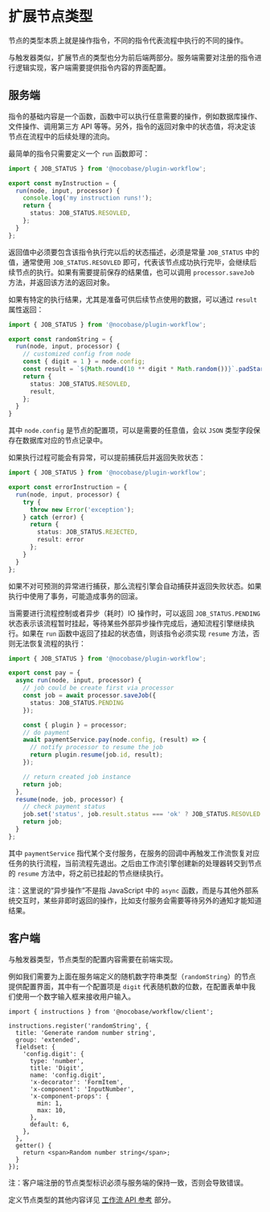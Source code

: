 # 扩展节点类型

节点的类型本质上就是操作指令，不同的指令代表流程中执行的不同的操作。

与触发器类似，扩展节点的类型也分为前后端两部分。服务端需要对注册的指令进行逻辑实现，客户端需要提供指令内容的界面配置。

## 服务端

指令的基础内容是一个函数，函数中可以执行任意需要的操作，例如数据库操作、文件操作、调用第三方 API 等等。另外，指令的返回对象中的状态值，将决定该节点在流程中的后续处理的流向。

最简单的指令只需要定义一个 `run` 函数即可：

```ts
import { JOB_STATUS } from '@nocobase/plugin-workflow';

export const myInstruction = {
  run(node, input, processor) {
    console.log('my instruction runs!');
    return {
      status: JOB_STATUS.RESOVLED,
    };
  }
};
```

返回值中必须要包含该指令执行完以后的状态描述，必须是常量 `JOB_STATUS` 中的值，通常使用 `JOB_STATUS.RESOVLED` 即可，代表该节点成功执行完毕，会继续后续节点的执行。如果有需要提前保存的结果值，也可以调用 `processor.saveJob` 方法，并返回该方法的返回对象。

如果有特定的执行结果，尤其是准备可供后续节点使用的数据，可以通过 `result` 属性返回：

```ts
import { JOB_STATUS } from '@nocobase/plugin-workflow';

export const randomString = {
  run(node, input, processor) {
    // customized config from node
    const { digit = 1 } = node.config;
    const result = `${Math.round(10 ** digit * Math.random())}`.padStart(digit, '0');
    return {
      status: JOB_STATUS.RESOVLED,
      result,
    };
  }
}
```

其中 `node.config` 是节点的配置项，可以是需要的任意值，会以 `JSON` 类型字段保存在数据库对应的节点记录中。

如果执行过程可能会有异常，可以提前捕获后并返回失败状态：

```ts
import { JOB_STATUS } from '@nocobase/plugin-workflow';

export const errorInstruction = {
  run(node, input, processor) {
    try {
      throw new Error('exception');
    } catch (error) {
      return {
        status: JOB_STATUS.REJECTED,
        result: error
      };
    }
  }
};
```

如果不对可预测的异常进行捕获，那么流程引擎会自动捕获并返回失败状态。如果执行中使用了事务，可能造成事务的回滚。

当需要进行流程控制或者异步（耗时）IO 操作时，可以返回 `JOB_STATUS.PENDING` 状态表示该流程暂时挂起，等待某些外部异步操作完成后，通知流程引擎继续执行。如果在 `run` 函数中返回了挂起的状态值，则该指令必须实现 `resume` 方法，否则无法恢复流程的执行：

```ts
import { JOB_STATUS } from '@nocobase/plugin-workflow';

export const pay = {
  async run(node, input, processor) {
    // job could be create first via processor
    const job = await processor.saveJob({
      status: JOB_STATUS.PENDING
    });

    const { plugin } = processor;
    // do payment
    await paymentService.pay(node.config, (result) => {
      // notify processor to resume the job
      return plugin.resume(job.id, result);
    });

    // return created job instance
    return job;
  },
  resume(node, job, processor) {
    // check payment status
    job.set('status', job.result.status === 'ok' ? JOB_STATUS.RESOVLED : JOB_STATUS.REJECTED);
    return job;
  }
};
```

其中 `paymentService` 指代某个支付服务，在服务的回调中再触发工作流恢复对应任务的执行流程，当前流程先退出。之后由工作流引擎创建新的处理器转交到节点的 `resume` 方法中，将之前已挂起的节点继续执行。

注：这里说的“异步操作”不是指 JavaScript 中的 `async` 函数，而是与其他外部系统交互时，某些非即时返回的操作，比如支付服务会需要等待另外的通知才能知道结果。

## 客户端

与触发器类型，节点类型的配置内容需要在前端实现。

例如我们需要为上面在服务端定义的随机数字符串类型（`randomString`）的节点提供配置界面，其中有一个配置项是 `digit` 代表随机数的位数，在配置表单中我们使用一个数字输入框来接收用户输入。

```tsx | pure
import { instructions } from '@nocobase/workflow/client';

instructions.register('randomString', {
  title: 'Generate random number string',
  group: 'extended',
  fieldset: {
    'config.digit': {
      type: 'number',
      title: 'Digit',
      name: 'config.digit',
      'x-decorator': 'FormItem',
      'x-component': 'InputNumber',
      'x-component-props': {
        min: 1,
        max: 10,
      },
      default: 6,
    },
  },
  getter() {
    return <span>Random number string</span>;
  }
});
```

注：客户端注册的节点类型标识必须与服务端的保持一致，否则会导致错误。

定义节点类型的其他内容详见 [工作流 API 参考](../api#instructionsregister) 部分。
